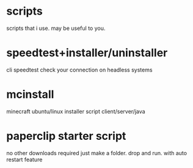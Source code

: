 # scripts
scripts that i use.
may be useful to you.

# speedtest+installer/uninstaller
cli speedtest
check your connection on headless systems

# mcinstall
 minecraft ubuntu/linux installer script
client/server/java

# paperclip starter script
no other downloads required
just make a folder.
drop and run.
with auto restart feature
